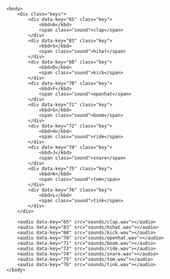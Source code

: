 <html lang="en">
    <head>
        <meta charset="UTF-8" />
        <title>Drum Kit</title>
        <link rel="stylesheet" href="style.css" />
        <script src="script.js" defer></script>
    </head>

    <body>
        <div class="keys">
            <div data-key="65" class="key">
                <kbd>A</kbd>
                <span class="sound">clap</span>
            </div>
            <div data-key="83" class="key">
                <kbd>S</kbd>
                <span class="sound">hihat</span>
            </div>
            <div data-key="68" class="key">
                <kbd>D</kbd>
                <span class="sound">kick</span>
            </div>
            <div data-key="70" class="key">
                <kbd>F</kbd>
                <span class="sound">openhat</span>
            </div>
            <div data-key="71" class="key">
                <kbd>G</kbd>
                <span class="sound">boom</span>
            </div>
            <div data-key="72" class="key">
                <kbd>H</kbd>
                <span class="sound">ride</span>
            </div>
            <div data-key="74" class="key">
                <kbd>J</kbd>
                <span class="sound">snare</span>
            </div>
            <div data-key="75" class="key">
                <kbd>K</kbd>
                <span class="sound">tom</span>
            </div>
            <div data-key="76" class="key">
                <kbd>L</kbd>
                <span class="sound">tink</span>
            </div>
        </div>

        <audio data-key="65" src="sounds/clap.wav"></audio>
        <audio data-key="83" src="sounds/hihat.wav"></audio>
        <audio data-key="68" src="sounds/kick.wav"></audio>
        <audio data-key="70" src="sounds/openhat.wav"></audio>
        <audio data-key="71" src="sounds/boom.wav"></audio>
        <audio data-key="72" src="sounds/ride.wav"></audio>
        <audio data-key="74" src="sounds/snare.wav"></audio>
        <audio data-key="75" src="sounds/tom.wav"></audio>
        <audio data-key="76" src="sounds/tink.wav"></audio>
    </body>

</html>
